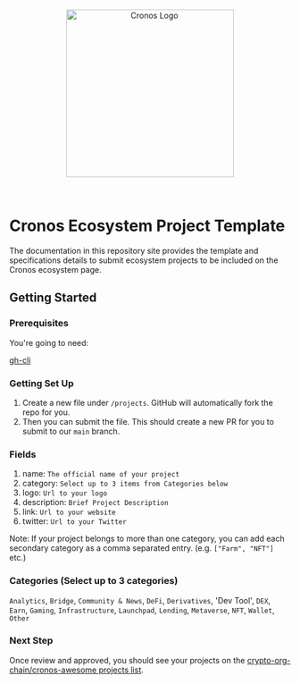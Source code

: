 <br />
<p align="center">
  <img src="./docs/assets/cronos.svg" alt="Cronos Logo" width="300">
</p>
<br />

# Cronos Ecosystem Project Template

The documentation in this repository site provides the template and specifications details to submit ecosystem projects to be included on the Cronos ecosystem page.

## Getting Started

### Prerequisites

You're going to need:

[gh-cli](https://cli.github.com/)

### Getting Set Up

1. Create a new file under `/projects`. GitHub will automatically fork the repo for you.
2. Then you can submit the file. This should create a new PR for you to submit to our `main` branch.


### Fields 
1. name: `The official name of your project`
2. category: `Select up to 3 items from Categories below`
3. logo: `Url to your logo`
4. description: `Brief Project Description`
5. link: `Url to your website`
6. twitter: `Url to your Twitter`

Note: If your project belongs to more than one category, you can add each secondary category as a comma separated entry. (e.g. `["Farm", "NFT"]` etc.)

### Categories (Select up to 3 categories)
`Analytics`,
`Bridge`,
`Community & News`,
`DeFi`,
`Derivatives`,
'Dev Tool',
`DEX`,
`Earn`,
`Gaming`,
`Infrastructure`,
`Launchpad`,
`Lending`,
`Metaverse`,
`NFT`,
`Wallet`,
`Other`

### Next Step

Once review and approved, you should see your projects on the [crypto-org-chain/cronos-awesome projects list](https://github.com/crypto-org-chain/cronos-awesome/tree/main/projects).
